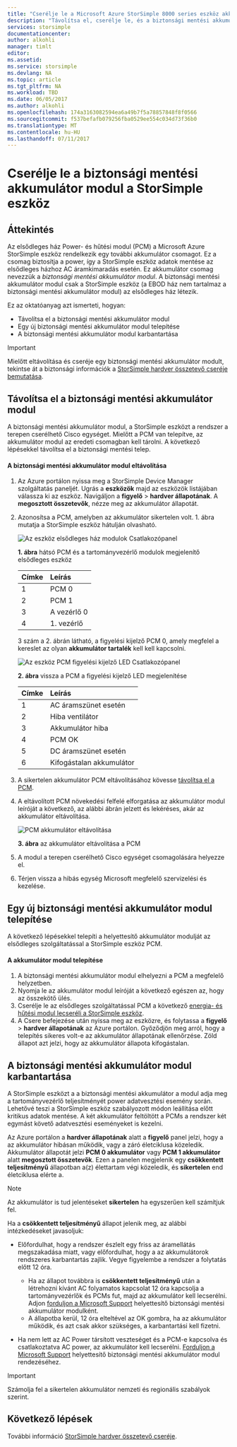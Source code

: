 ```yaml
---
title: "Cserélje le a Microsoft Azure StorSimple 8000 series eszköz akkumulátorról |} Microsoft Docs"
description: "Távolítsa el, cserélje le, és a biztonsági mentési akkumulátor modul a StorSimple eszköz karbantartása ismerteti."
services: storsimple
documentationcenter: 
author: alkohli
manager: timlt
editor: 
ms.assetid: 
ms.service: storsimple
ms.devlang: NA
ms.topic: article
ms.tgt_pltfrm: NA
ms.workload: TBD
ms.date: 06/05/2017
ms.author: alkohli
ms.openlocfilehash: 174a3163082594ea6a49b7f5a78857848f8f0566
ms.sourcegitcommit: f537befafb079256fba0529ee554c034d73f36b0
ms.translationtype: MT
ms.contentlocale: hu-HU
ms.lasthandoff: 07/11/2017
---
```

# <a name="replace-the-backup-battery-module-on-your-storsimple-device"></a>Cserélje le a biztonsági mentési akkumulátor modul a StorSimple eszköz

## <a name="overview"></a>Áttekintés
Az elsődleges ház Power- és hűtési modul (PCM) a Microsoft Azure StorSimple eszköz rendelkezik egy további akkumulátor csomagot. Ez a csomag biztosítja a power, így a StorSimple eszköz adatok mentése az elsődleges házhoz AC áramkimaradás esetén. Ez akkumulátor csomag nevezzük a *biztonsági mentési akkumulátor modul*. A biztonsági mentési akkumulátor modul csak a StorSimple eszköz (a EBOD ház nem tartalmaz a biztonsági mentési akkumulátor modul) az elsődleges ház létezik.

Ez az oktatóanyag azt ismerteti, hogyan:

* Távolítsa el a biztonsági mentési akkumulátor modul
* Egy új biztonsági mentési akkumulátor modul telepítése
* A biztonsági mentési akkumulátor modul karbantartása

> [!IMPORTANT]
> Mielőtt eltávolítása és cseréje egy biztonsági mentési akkumulátor modult, tekintse át a biztonsági információk a [StorSimple hardver összetevő cseréje bemutatása](storsimple-8000-hardware-component-replacement.md).


## <a name="remove-the-backup-battery-module"></a>Távolítsa el a biztonsági mentési akkumulátor modul
A biztonsági mentési akkumulátor modul, a StorSimple eszközt a rendszer a terepen cserélhető Cisco egységet. Mielőtt a PCM van telepítve, az akkumulátor modul az eredeti csomagban kell tárolni. A következő lépésekkel távolítsa el a biztonsági mentési telep.

#### <a name="to-remove-the-backup-battery-module"></a>A biztonsági mentési akkumulátor modul eltávolítása
1. Az Azure portálon nyissa meg a StorSimple Device Manager szolgáltatás paneljét. Ugrás a **eszközök** majd az eszközök listájában válassza ki az eszköz. Navigáljon a **figyelő** > **hardver állapotának**. A **megosztott összetevők**, nézze meg az akkumulátor állapotát.
2. Azonosítsa a PCM, amelyben az akkumulátor sikertelen volt. 1. ábra mutatja a StorSimple eszköz hátulján olvasható.
   
    ![Az eszköz elsődleges ház modulok Csatlakozópanel](./media/storsimple-battery-replacement/IC740994.png)
   
    **1. ábra** hátsó PCM és a tartományvezérlő modulok megjelenítő elsődleges eszköz
   
   | Címke | Leírás |
   |:--- |:--- |
   | 1 |PCM 0 |
   | 2 |PCM 1 |
   | 3 |A vezérlő 0 |
   | 4 |1. vezérlő |
   
    3 szám a 2. ábrán látható, a figyelési kijelző PCM 0, amely megfelel a kereslet az olyan **akkumulátor tartalék** kell kell kapcsolni.
   
    ![Az eszköz PCM figyelési kijelző LED Csatlakozópanel](./media/storsimple-battery-replacement/IC740992.png)
   
    **2. ábra** vissza a PCM a figyelési kijelző LED megjelenítése
   
   | Címke | Leírás |
   |:--- |:--- |
   | 1 |AC áramszünet esetén |
   | 2 |Hiba ventilátor |
   | 3 |Akkumulátor hiba |
   | 4 |PCM OK |
   | 5 |DC áramszünet esetén |
   | 6 |Kifogástalan akkumulátor |
3. A sikertelen akkumulátor PCM eltávolításához kövesse [távolítsa el a PCM](storsimple-power-cooling-module-replacement.md#remove-a-pcm).
4. A eltávolított PCM növekedési felfelé elforgatása az akkumulátor modul leíróját a következő, az alábbi ábrán jelzett és lekéréses, akár az akkumulátor eltávolítása.
   
    ![PCM akkumulátor eltávolítása](./media/storsimple-battery-replacement/IC741019.png)
   
    **3. ábra** az akkumulátor eltávolítása a PCM
5. A modul a terepen cserélhető Cisco egységet csomagolására helyezze el.
6. Térjen vissza a hibás egység Microsoft megfelelő szervizelési és kezelése.

## <a name="install-a-new-backup-battery-module"></a>Egy új biztonsági mentési akkumulátor modul telepítése
A következő lépésekkel telepíti a helyettesítő akkumulátor modulját az elsődleges szolgáltatással a StorSimple eszköz PCM.

#### <a name="to-install-the-battery-module"></a>A akkumulátor modul telepítése
1. A biztonsági mentési akkumulátor modul elhelyezni a PCM a megfelelő helyzetben.
2. Nyomja le az akkumulátor modul leíróját a következő egészen az, hogy az összekötő ülés.
3. Cserélje le az elsődleges szolgáltatással PCM a következő [energia- és hűtési modul lecseréli a StorSimple eszköz](storsimple-power-cooling-module-replacement.md).
4. A Csere befejezése után nyissa meg az eszközre, és folytassa a **figyelő** > **hardver állapotának** az Azure portálon. Győződjön meg arról, hogy a telepítés sikeres volt-e az akkumulátor állapotának ellenőrzése. Zöld állapot azt jelzi, hogy az akkumulátor állapota kifogástalan.

## <a name="maintain-the-backup-battery-module"></a>A biztonsági mentési akkumulátor modul karbantartása
A StorSimple eszközt a a biztonsági mentési akkumulátor a modul adja meg a tartományvezérlő teljesítményét power adatvesztési esemény során. Lehetővé teszi a StorSimple eszköz szabályozott módon leállítása előtt kritikus adatok mentése. A két akkumulátor feltöltött a PCMs a rendszer két egymást követő adatvesztési eseményeket is kezelni.

Az Azure portálon a **hardver állapotának** alatt a **figyelő** panel jelzi, hogy a az akkumulátor hibásan működik, vagy a záró életciklusa közeledik. Akkumulátor állapotát jelzi **PCM 0 akkumulátor** vagy **PCM 1 akkumulátor** alatt **megosztott összetevők**. Ezen a panelen megjelenik egy **csökkentett teljesítményű** állapotban a(z) élettartam végi közeledik, és **sikertelen** end életciklusa elérte a.

> [!NOTE]
> Az akkumulátor is tud jelentéseket **sikertelen** ha egyszerűen kell számítjuk fel.


Ha a **csökkentett teljesítményű** állapot jelenik meg, az alábbi intézkedéseket javasoljuk:

* Előfordulhat, hogy a rendszer észlelt egy friss az áramellátás megszakadása miatt, vagy előfordulhat, hogy a az akkumulátorok rendszeres karbantartás zajlik. Vegye figyelembe a rendszer a folytatás előtt 12 óra.
  
  * Ha az állapot továbbra is **csökkentett teljesítményű** után a létrehozni kívánt AC folyamatos kapcsolat 12 óra kapcsolja a tartományvezérlők és PCMs fut, majd az akkumulátor kell lecserélni. Adjon [forduljon a Microsoft Support](storsimple-8000-contact-microsoft-support.md) helyettesítő biztonsági mentési akkumulátor modulként.
  * A állapotba kerül, 12 óra elteltével az OK gombra, ha az akkumulátor működik, és azt csak akkor szükséges, a karbantartási kell fizetni.
* Ha nem lett az AC Power társított veszteséget és a PCM-e kapcsolva és csatlakoztatva AC power, az akkumulátor kell lecserélni. [Forduljon a Microsoft Support](storsimple-8000-contact-microsoft-support.md) helyettesítő biztonsági mentési akkumulátor modul rendezéséhez.

> [!IMPORTANT]
> Számolja fel a sikertelen akkumulátor nemzeti és regionális szabályok szerint.

## <a name="next-steps"></a>Következő lépések
További információ [StorSimple hardver összetevő cseréje](storsimple-8000-hardware-component-replacement.md).

